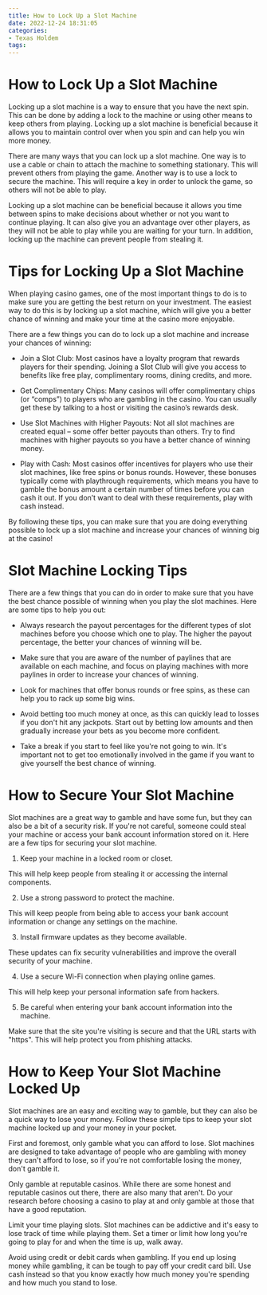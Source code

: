 ```yaml
---
title: How to Lock Up a Slot Machine 
date: 2022-12-24 18:31:05
categories:
- Texas Holdem
tags:
---
```



#  How to Lock Up a Slot Machine 

Locking up a slot machine is a way to ensure that you have the next spin. This can be done by adding a lock to the machine or using other means to keep others from playing. Locking up a slot machine is beneficial because it allows you to maintain control over when you spin and can help you win more money.

There are many ways that you can lock up a slot machine. One way is to use a cable or chain to attach the machine to something stationary. This will prevent others from playing the game. Another way is to use a lock to secure the machine. This will require a key in order to unlock the game, so others will not be able to play.

Locking up a slot machine can be beneficial because it allows you time between spins to make decisions about whether or not you want to continue playing. It can also give you an advantage over other players, as they will not be able to play while you are waiting for your turn. In addition, locking up the machine can prevent people from stealing it.

#  Tips for Locking Up a Slot Machine 

When playing casino games, one of the most important things to do is to make sure you are getting the best return on your investment. The easiest way to do this is by locking up a slot machine, which will give you a better chance of winning and make your time at the casino more enjoyable. 

There are a few things you can do to lock up a slot machine and increase your chances of winning: 

- Join a Slot Club: Most casinos have a loyalty program that rewards players for their spending. Joining a Slot Club will give you access to benefits like free play, complimentary rooms, dining credits, and more. 

- Get Complimentary Chips: Many casinos will offer complimentary chips (or “comps”) to players who are gambling in the casino. You can usually get these by talking to a host or visiting the casino’s rewards desk. 

- Use Slot Machines with Higher Payouts: Not all slot machines are created equal – some offer better payouts than others. Try to find machines with higher payouts so you have a better chance of winning money. 

- Play with Cash: Most casinos offer incentives for players who use their slot machines, like free spins or bonus rounds. However, these bonuses typically come with playthrough requirements, which means you have to gamble the bonus amount a certain number of times before you can cash it out. If you don’t want to deal with these requirements, play with cash instead. 

By following these tips, you can make sure that you are doing everything possible to lock up a slot machine and increase your chances of winning big at the casino!

#  Slot Machine Locking Tips 

There are a few things that you can do in order to make sure that you have the best chance possible of winning when you play the slot machines. Here are some tips to help you out:

- Always research the payout percentages for the different types of slot machines before you choose which one to play. The higher the payout percentage, the better your chances of winning will be.

- Make sure that you are aware of the number of paylines that are available on each machine, and focus on playing machines with more paylines in order to increase your chances of winning.

- Look for machines that offer bonus rounds or free spins, as these can help you to rack up some big wins.

- Avoid betting too much money at once, as this can quickly lead to losses if you don't hit any jackpots. Start out by betting low amounts and then gradually increase your bets as you become more confident.

- Take a break if you start to feel like you're not going to win. It's important not to get too emotionally involved in the game if you want to give yourself the best chance of winning.

#  How to Secure Your Slot Machine 

Slot machines are a great way to gamble and have some fun, but they can also be a bit of a security risk. If you're not careful, someone could steal your machine or access your bank account information stored on it. Here are a few tips for securing your slot machine.

1. Keep your machine in a locked room or closet.

This will help keep people from stealing it or accessing the internal components.

2. Use a strong password to protect the machine.

This will keep people from being able to access your bank account information or change any settings on the machine.

3. Install firmware updates as they become available.

These updates can fix security vulnerabilities and improve the overall security of your machine.

4. Use a secure Wi-Fi connection when playing online games.

This will help keep your personal information safe from hackers.

5. Be careful when entering your bank account information into the machine.

Make sure that the site you're visiting is secure and that the URL starts with "https". This will help protect you from phishing attacks.

#  How to Keep Your Slot Machine Locked Up

Slot machines are an easy and exciting way to gamble, but they can also be a quick way to lose your money. Follow these simple tips to keep your slot machine locked up and your money in your pocket.

First and foremost, only gamble what you can afford to lose. Slot machines are designed to take advantage of people who are gambling with money they can't afford to lose, so if you're not comfortable losing the money, don't gamble it.

Only gamble at reputable casinos. While there are some honest and reputable casinos out there, there are also many that aren't. Do your research before choosing a casino to play at and only gamble at those that have a good reputation.

Limit your time playing slots. Slot machines can be addictive and it's easy to lose track of time while playing them. Set a timer or limit how long you're going to play for and when the time is up, walk away.

Avoid using credit or debit cards when gambling. If you end up losing money while gambling, it can be tough to pay off your credit card bill. Use cash instead so that you know exactly how much money you're spending and how much you stand to lose.
